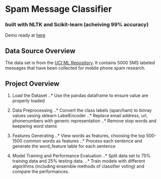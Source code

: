 # Spam Message Classifier 
### built with NLTK and Scikit-learn (acheiving 99% accuracy)
Demo ready at [here](https://ssharonctw.github.io/SpamFilterProject/)

## Data Source Overview
The data set is from the [UCI ML Repository](https://archive.ics.uci.edu/ml/datasets/sms+spam+collection). It contains 5000 SMS labeled messages that have been collected for mobile phone spam research. 

## Project Overview
1. Load the Dataset
..* Use the pandas dataframe to ensure value are properly loaded

2. Data Preprocessing</summary>
..* Convert the class labels (span/ham) to binray values uesing sklearn LabelEncoder
..* Replace email address, url, phonenumbers with generic representation
..* Remove stop words and keepwing word stems

3. Features Generating</summary>
..* View words as features, choosing the top 500-1500 common words as features
..* Process each sentence and generate the word_feature table for each sentence

4. Model Training and Performance Evaluation</summary>
..* Split data set to 75% training data and 25% testing data. 
..* Train models with different algorithms (including ensemble methods of classifier voting) and compare the performances.


